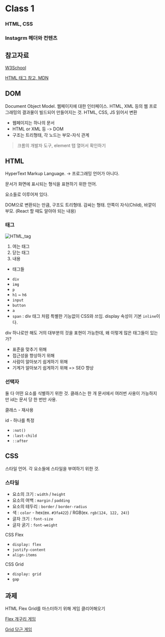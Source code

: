 # Class 1

### HTML, CSS
### Instagrm 헤더와 컨텐츠

## 참고자료
[W3School](https://www.w3schools.com/html/default.asp)

[HTML 태그 참고, MDN](https://developer.mozilla.org/ko/docs/Web/HTML/Element)

## DOM

Document Object Model. 웹페이지에 대한 인터페이스. HTML, XML 등의 웹 프로그래밍의 결과물이 빌드되어 만들어지는 것.
HTML, CSS, JS 읽어서 변환

* 웹페이지는 하나의 문서
* HTML or XML 등 -> DOM
* 구조는 트리형태, 각 노드는 부모-자식 관계

> 크롬의 개발자 도구, element 탭 열어서 확인하기

## HTML

HyperText Markup Language. -> 프로그래밍 언어가 아니다.

문서가 화면에 표시되는 형식을 표현하기 위한 언어.

요소들로 이루어져 있다.

DOM으로 변환되는 만큼, 구조도 트리형태. 감싸는 형태. 안쪽이 자식(Child), 바깥이 부모. (React 할 때도 알아야 되는 내용)

### 태그

![HTML_tag](https://mdn.mozillademos.org/files/9347/grumpy-cat-small.png)

1. 여는 태그
2. 닫는 태그
3. 내용

* 태그들

- `div`
- `img`
- `p`
- `h1` ~ `h6`
- `input`
- `button`
- `a`
- `span` : div 태그 처럼 특별한 기능없이 CSS와 쓰임. display 속성이 기본 `inline`이다.

div 하나로만 해도 거의 대부분의 것을 표현이 가능한데, 왜 이렇게 많은 태그들이 있는가? 

* 표준을 맞추기 위해
* 접근성을 향상하기 위해
* 사람이 알아보기 쉽게하기 위해
* 기계가 알아보기 쉽게하기 위해 => SEO 향상

### 선택자

둘 다 어떤 요소를 식별하기 위한 것. 클래스는 한 개 문서에서 여러번 사용이 가능하지만 id는 문서 당 한 번만 사용.

클래스 - 재사용

id - 하나를 특정

* `:not()`
* `:last-child`
* `::after`

## CSS

스타일 언어. 각 요소들에 스타일을 부여하기 위한 것.

### 스타일

* 요소의 크기 : `width` / `height`
* 요소의 여백 : `margin` / `padding`
* 요소의 테두리 : `border` / `border-radius`
* 색 : `color` - hex(ex. `#3fa422`) / RGB(ex. `rgb(124, 122, 24)`)
* 글자 크기 : `font-size`
* 글자 굵기 : `font-weight`

<bold>CSS Flex</bold>

* `display: flex`
* `justify-content`
* `align-items`

<bold>CSS Grid</bold>

* `display: grid`
* `gap`

## 과제

HTML Flex Grid를 마스터하기 위해 게임 클리어해오기

[Flex 개구리 게임](https://flexboxfroggy.com/#ko)

[Grid 당근 게임](https://cssgridgarden.com/#ko)
